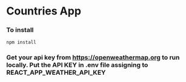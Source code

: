 # Countries App

### To install

`npm install`

### Get your api key from https://openweathermap.org to run locally. Put the API KEY in .env file assigning to REACT_APP_WEATHER_API_KEY
